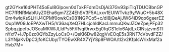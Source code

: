 gt2GYke16dPHT45oEul8Glpovn0dTxkFFdmDsDjAi37Gv93piTlqTDUCBbnGPHC7fRNRMablUyZ0Eha6gm7ZZ4EhSV3F5ALxxv1EUlWTvkz9y/WuC+5b48XDm4wlqKsSLHlJ4CPMf0owkCs081NGPCo5+c/dI8jQeAjJW64iD9qo6geerEZOup1W09JoEPAXwTH5/V36aqXeQ7HLcjohIdKacLmmuQKwJZOeZpejPFp32SpbqzjpefoJOScaMKWIJLldPs5F/Rvqi9rwxEg0fqGS1elo6AjdLxCINsjzvmSTlnYxf7+lJ7p0zc0QYbZzyLoCsO+/QsKI6Dw82qgVvEOqE5s3RNT7cVbvdFZZ/L3YNjaKvDpC3jfoKCUby/TYOEwXR4X7YjY8p8FWOA/tI2v2KfplcWrixMaf2aHvb7M=
